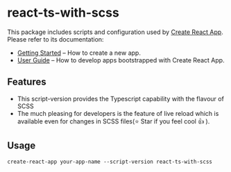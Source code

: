 # react-ts-with-scss

This package includes scripts and configuration used by [Create React App](https://github.com/facebookincubator/create-react-app).<br>
Please refer to its documentation:

* [Getting Started](https://github.com/facebookincubator/create-react-app/blob/master/README.md#getting-started) – How to create a new app.
* [User Guide](https://github.com/facebookincubator/create-react-app/blob/master/packages/react-scripts/template/README.md) – How to develop apps bootstrapped with Create React App.

## Features

* This script-version provides the Typescript capability with the flavour of SCSS
* The much pleasing for developers is the feature of live reload which is available even for changes in SCSS files(:star: Star if you feel cool :thumbsup: ). 

## Usage

```Shell
create-react-app your-app-name --script-version react-ts-with-scss
```